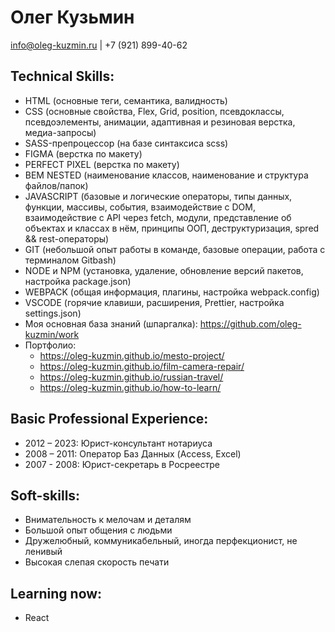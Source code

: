 # Олег Кузьмин

<span>info@oleg-kuzmin.ru</span>
<span>|</span>
<span>+7 (921) 899-40-62</span>

## Technical Skills:

- HTML (основные теги, семантика, валидность)
- CSS (основные свойства, Flex, Grid, position, псевдоклассы, псевдоэлементы, анимации, адаптивная и резиновая верстка, медиа-запросы)
- SASS-препроцессор (на базе синтаксиса scss)
- FIGMA (верстка по макету)
- PERFECT PIXEL (верстка по макету)
- BEM NESTED (наименование классов, наименование и структура файлов/папок)
- JAVASCRIPT (базовые и логические операторы, типы данных, функции, массивы, события, взаимодействие с DOM, взаимодействие с API через fetch, модули, представление об объектах и классах в нём, принципы ООП, деструктуризация, spred && rest-операторы)
- GIT (небольшой опыт работы в команде, базовые операции, работа c терминалом Gitbash)
- NODE и NPM (установка, удаление, обновление версий пакетов, настройка package.json)
- WEBPACK (общая информация, плагины, настройка webpack.config)
- VSCODE (горячие клавиши, расширения, Prettier, настройка settings.json)
- Моя основная база знаний (шпаргалка): https://github.com/oleg-kuzmin/work
- Портфолио:
  - https://oleg-kuzmin.github.io/mesto-project/
  - https://oleg-kuzmin.github.io/film-camera-repair/
  - https://oleg-kuzmin.github.io/russian-travel/
  - https://oleg-kuzmin.github.io/how-to-learn/

## Basic Professional Experience:

- 2012 – 2023: Юрист-консультант нотариуса
- 2008 – 2011: Оператор Баз Данных (Access, Excel)
- 2007 - 2008: Юрист-секретарь в Росреестре

## Soft-skills:

- Внимательность к мелочам и деталям
- Большой опыт общения с людьми
- Дружелюбный, коммуникабельный, иногда перфекционист, не ленивый
- Высокая слепая скорость печати

## Learning now:

- React
